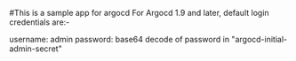 #This is a sample app for argocd
For Argocd 1.9 and later, default login credentials are:-

username: admin
password: base64 decode of password in "argocd-initial-admin-secret"
